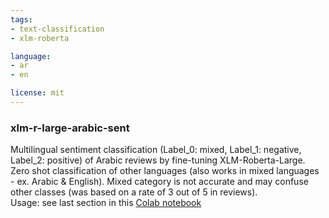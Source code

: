 ```yaml
---
tags:
- text-classification
- xlm-roberta

language:
- ar
- en

license: mit
---
```

### xlm-r-large-arabic-sent 
Multilingual sentiment classification (Label_0: mixed, Label_1: negative, Label_2: positive) of Arabic reviews by fine-tuning XLM-Roberta-Large. 
Zero shot classification of other languages (also works in mixed languages - ex. Arabic & English). Mixed category is not accurate and may confuse other 
classes (was based on a rate of 3 out of 5 in reviews).  
Usage: see last section in this [Colab notebook](https://lnkd.in/d3bCFyZ)
